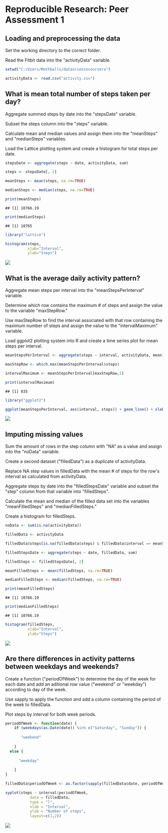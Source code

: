 # Reproducible Research: Peer Assessment 1


## Loading and preprocessing the data

Set the working directory to the correct folder.

Read the Fitbit data into the "activityData" variable.


```r
setwd("C:/Users/Mothballs/datasciencecoursera")

activityData <- read.csv("activity.csv")
```

## What is mean total number of steps taken per day?

Aggregate summed steps by date into the "stepsDate" variable.

Subset the steps column into the "steps" variable.

Calculate mean and median values and assign them into the "meanSteps" and "medianSteps" variables.

Load the Lattice plotting system and create a histogram for total steps per date.


```r
stepsDate <- aggregate(steps ~ date, activityData, sum)

steps <- stepsDate[, 2]

meanSteps <- mean(steps, na.rm=TRUE)

medianSteps <- median(steps, na.rm=TRUE)

print(meanSteps)
```

```
## [1] 10766.19
```

```r
print(medianSteps)
```

```
## [1] 10765
```

```r
library("lattice")

histogram(steps, 
          xlab="Interval", 
          ylab="Steps")
```

![](PA1_template_files/figure-html/unnamed-chunk-2-1.png) 

## What is the average daily activity pattern?

Aggregate mean steps per interval into the "meanStepsPerInterval" variable.

Determine which row contains the maximum # of steps and assign the value to the variable "maxStepRow."

Use maxStepRow to find the interval associated with that row containing the maximum number of steps and assign the value to the "intervalMaximum" variable.

Load ggplot2 plotting system into R and create a time series plot for mean steps per interval.


```r
meanStepsPerInterval <- aggregate(steps ~ interval, activityData, mean)

maxStepRow <- which.max(meanStepsPerInterval$steps)

intervalMaximum <- meanStepsPerInterval[maxStepRow,1]

print(intervalMaximum)
```

```
## [1] 835
```

```r
library("ggplot2")

ggplot(meanStepsPerInterval, aes(interval, steps)) + geom_line() + xlab("Interval") + ylab("Steps")
```

![](PA1_template_files/figure-html/unnamed-chunk-3-1.png) 

## Imputing missing values

Sum the amount of rows in the step column with "NA" as a value and assign into the "noData" variable.

Create a second dataset ("filledData") as a duplicate of activityData.

Replace NA step values in filledData with the mean # of steps for the row's interval as calculated from activityData.

Aggregate steps by date into the "filledStepsDate" variable and subset the "step" column from that variable into "filledSteps".

Calculate the mean and median of the filled data set into the variables "meanFilledSteps" and "medianFilledSteps."

Create a histogram for filledSteps.


```r
noData <- sum(is.na(activityData))

filledData <- activityData

filledData$steps[is.na(filledData$steps) & filledData$interval == meanStepsPerInterval$interval] <- meanStepsPerInterval$steps

filledStepsDate <- aggregate(steps ~ date, filledData, sum)

filledSteps <- filledStepsDate[, 2]

meanFilledSteps <- mean(filledSteps, na.rm=TRUE)

medianFilledSteps <- median(filledSteps, na.rm=TRUE)

print(meanFilledSteps)
```

```
## [1] 10766.19
```

```r
print(medianFilledSteps)
```

```
## [1] 10766.19
```

```r
histogram(filledSteps, 
          xlab="Interval", 
          ylab="Steps")
```

![](PA1_template_files/figure-html/unnamed-chunk-4-1.png) 

## Are there differences in activity patterns between weekdays and weekends?

Create a function ("periodOfWeek") to determine the day of the week for each date and add an aditional row value ("weekend" or "weekday") according to day of the week.

Use sapply to apply the function and add a column containing the period of the week to filledData.

Plot steps by interval for both week periods.


```r
periodOfWeek <- function(date) {
    if (weekdays(as.Date(date)) %in% c("Saturday", "Sunday")) {
    
       "weekend"
       
    } 
  else {
  
      "weekday"
      
    }
}

filledData$periodOfWeek <- as.factor(sapply(filledData$date, periodOfWeek))

xyplot(steps ~ interval|periodOfWeek, 
           data = filledData,
           type = "l",
           xlab = "Interval",
           ylab = "Number of steps",
           layout=c(1,2))
```

![](PA1_template_files/figure-html/unnamed-chunk-5-1.png) 
